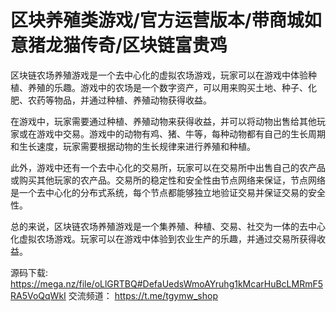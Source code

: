 # 区块养殖类游戏/官方运营版本/带商城如意猪龙猫传奇/区块链富贵鸡

区块链农场养殖游戏是一个去中心化的虚拟农场游戏，玩家可以在游戏中体验种植、养殖的乐趣。游戏中的农场是一个数字资产，可以用来购买土地、种子、化肥、农药等物品，并通过种植、养殖动物获得收益。

在游戏中，玩家需要通过种植、养殖动物来获得收益，并可以将动物出售给其他玩家或在游戏中交易。游戏中的动物有鸡、猪、牛等，每种动物都有自己的生长周期和生长速度，玩家需要根据动物的生长规律来进行养殖和种植。

此外，游戏中还有一个去中心化的交易所，玩家可以在交易所中出售自己的农产品或购买其他玩家的农产品。交易所的稳定性和安全性由节点网络来保证，节点网络是一个去中心化的分布式系统，每个节点都能够独立地验证交易并保证交易的安全性。

总的来说，区块链农场养殖游戏是一个集养殖、种植、交易、社交为一体的去中心化虚拟农场游戏。玩家可以在游戏中体验到农业生产的乐趣，并通过交易所获得收益。

源码下载: https://mega.nz/file/oLlGRTBQ#DefaUedsWmoAYruhg1kMcarHuBcLMRmF5RA5VoQqWkI
交流频道： https://t.me/tgymw_shop
